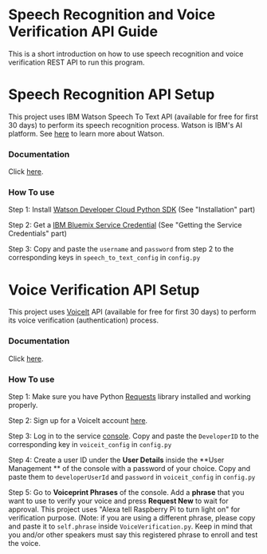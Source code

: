 # Speech Recognition and Voice Verification API Guide
This is a short introduction on how to use speech recognition and voice verification REST API to run this program.

# Speech Recognition API Setup
This project uses IBM Watson Speech To Text API (available for free for first 30 days) to perform its speech recognition process. Watson is IBM's AI platform. See [here](https://www.ibm.com/watson/) to learn more about Watson.

### Documentation 
Click [here](https://www.ibm.com/watson/developercloud/doc/speech-to-text/index.html).

### How To use
Step 1: Install [Watson Developer Cloud Python SDK](https://github.com/watson-developer-cloud/python-sdk/blob/master/README.md) (See "Installation" part)

Step 2: Get a [IBM Bluemix Service Credential](https://github.com/watson-developer-cloud/python-sdk/blob/master/README.md) (See "Getting the Service Credentials" part)

Step 3: Copy and paste the `username` and `password` from step 2 to the corresponding keys in `speech_to_text_config` in `config.py`

# Voice Verification API Setup
This project uses [VoiceIt](voiceit-tech.com) API (available for free for first 30 days) to perform its voice verification (authentication) process. 

### Documentation 
Click [here](https://siv.voiceprintportal.com/apidocs).

### How To use
Step 1: Make sure you have Python [Requests](http://docs.python-requests.org/en/latest/user/install/) library installed and working properly.

Step 2: Sign up for a VoiceIt account [here](https://siv.voiceprintportal.com/signup).

Step 3: Log in to the service [console](https://siv.voiceprintportal.com/console). Copy and paste the `DeveloperID` to the corresponding key in `voiceit_config` in `config.py`

Step 4: Create a user ID under the **User Details** inside the **User Management
** of the console with a password of your choice. Copy and paste them to `developerUserId` and `password` in `voiceit_config` in `config.py`

Step 5: Go to **Voiceprint Phrases** of the console. Add a **phrase** that you want to use to verify your voice and press **Request New** to wait for approval. This project uses "Alexa tell Raspberry Pi to turn light on" for verification purpose. (Note: if you are using a different phrase, please copy and paste it to `self.phrase` inside `VoiceVerification.py`. Keep in mind that you and/or other speakers must say this registered phrase to enroll and test the voice.
